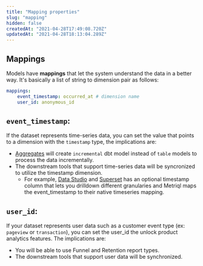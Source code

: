 ```yaml
---
title: "Mapping properties"
slug: "mapping"
hidden: false
createdAt: "2021-04-28T17:49:08.720Z"
updatedAt: "2021-04-28T18:13:04.289Z"
---
```

## Mappings

Models have **mappings** that let the system understand the data in a better way. It's basically a list of string to dimension pair as follows:

```yml
mappings:
    event_timestamp: occurred_at # dimension name
    user_id: anonymous_id
```

##  `event_timestamp`: 
If the dataset represents time-series data, you can set the value that points to a dimension with the `timestamp` type, the implications are:
* [Aggregates](/introduction/aggregates) will create `incremental` dbt model instead of `table` models to process the data incrementally.
* The downstream tools that support time-series data will be syncronized to utilize the timestamp dimension.
  * For example, [Data Studio](https://support.google.com/datastudio/answer/7059697?hl=en#zippy=%2Cin-this-article) and [Superset](https://preset.io/blog/2020-06-26-timeseries-chart/) has an optional timestamp column that lets you drilldown different granularies and Metriql maps the event_timestamp to their native timeseries mapping.

##  `user_id`: 
 If your dataset represents user data such as a customer event type (ex: `pageview` or `transaction`), you can set the user_id the unlock product analytics features. The implications are:
* You will be able to use Funnel and Retention report types.
* The downstream tools that support user data will be synchronized.
